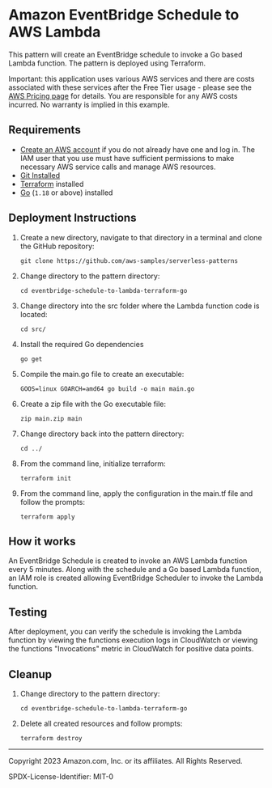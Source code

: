 # Amazon EventBridge Schedule to AWS Lambda


This pattern will create an EventBridge schedule to invoke a Go based Lambda function. The pattern is deployed using Terraform.

Important: this application uses various AWS services and there are costs associated with these services after the Free Tier usage - please see the [AWS Pricing page](https://aws.amazon.com/pricing/) for details. You are responsible for any AWS costs incurred. No warranty is implied in this example.

## Requirements

* [Create an AWS account](https://portal.aws.amazon.com/gp/aws/developer/registration/index.html) if you do not already have one
  and log in. The IAM user that you use must have sufficient permissions to make necessary AWS service calls and manage AWS
  resources.
* [Git Installed](https://git-scm.com/book/en/v2/Getting-Started-Installing-Git)
* [Terraform](https://learn.hashicorp.com/tutorials/terraform/install-cli?in=terraform/aws-get-started) installed
* [Go](https://go.dev/dl/) (`1.18` or above) installed

## Deployment Instructions

1. Create a new directory, navigate to that directory in a terminal and clone the GitHub repository:
    ``` 
    git clone https://github.com/aws-samples/serverless-patterns
    ```
1. Change directory to the pattern directory:
    ```
    cd eventbridge-schedule-to-lambda-terraform-go
    ```
1. Change directory into the src folder where the Lambda function code is located:
    ```
    cd src/
    ```
1. Install the required Go dependencies
    ```
    go get
    ```
1. Compile the main.go file to create an executable:
    ```
    GOOS=linux GOARCH=amd64 go build -o main main.go
    ```
1. Create a zip file with the Go executable file:
    ```
    zip main.zip main
    ```
1. Change directory back into the pattern directory:
    ```
    cd ../
    ```
1. From the command line, initialize terraform:
    ```
    terraform init
    ```
1. From the command line, apply the configuration in the main.tf file and follow the prompts:
    ```
    terraform apply
    ```

## How it works

An EventBridge Schedule is created to invoke an AWS Lambda function every 5 minutes. Along with the schedule and a Go based Lambda function, an IAM role is created allowing EventBridge Scheduler to invoke the Lambda function.

## Testing

After deployment, you can verify the schedule is invoking the Lambda function by viewing the functions execution logs in CloudWatch or viewing the functions "Invocations" metric in CloudWatch for positive data points.

## Cleanup
 
1. Change directory to the pattern directory:
    ```
    cd eventbridge-schedule-to-lambda-terraform-go
    ```
1. Delete all created resources and follow prompts:
    ```
    terraform destroy
    ```
----
Copyright 2023 Amazon.com, Inc. or its affiliates. All Rights Reserved.

SPDX-License-Identifier: MIT-0